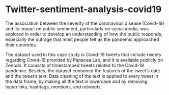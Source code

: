 # Twitter-sentiment-analysis-covid19
The association between the severity of the coronavirus
disease (Covid-19) and its impact on public sentiment,
particularly on social media, was explored in order to
develop an understanding of how the public responds,
especially the outrage that most people felt as the pandemic
approached their countries.

The dataset used in this case study is Covid-19 tweets
that include tweets regarding Covid-19 provided by Panacea
Lab, and it is available publicly on Zenodo. It consists of
timestamped tweets related to the Covid-19 pandemic.
Besides, the dataset contained the features of the tweet’s
date and the tweet’s text. Data cleaning of the text is applied
to every tweet in the data frame, by making all the text in
lowercase and by removing hyperlinks, hashtags, mentions,
and retweets. 
